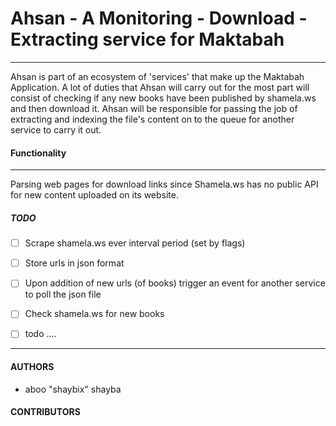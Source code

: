 # Ahsan - A Monitoring - Download - Extracting service for Maktabah 

------------------------------------------------------------------

Ahsan is part of an ecosystem of 'services' that make up the Maktabah Application. A lot of 
duties that Ahsan will carry out for the most part will consist of checking if any new books
have been published by shamela.ws and then download it. Ahsan will be responsible for passing
the job of extracting and indexing the file's content on to the queue for another service to 
carry it out.


#### Functionality
------------------
Parsing web pages for download links since Shamela.ws has no public API for new content uploaded on 
its website. 



##### TODO 

- [ ]   Scrape shamela.ws ever interval period (set by flags)
- [ ]   Store urls in json format
- [ ]   Upon addition of new urls (of books) trigger an event for another service to poll the json file
- [ ]   Check shamela.ws for new books 
- [ ]   todo ....  




-------------------------------------------------------------------

#### AUTHORS

* aboo "shaybix" shayba



#### CONTRIBUTORS





